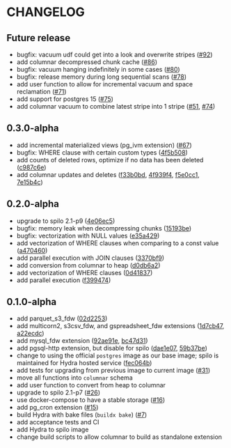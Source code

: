# CHANGELOG

## Future release

* bugfix: vacuum udf could get into a look and overwrite stripes ([#92][])
* add columnar decompressed chunk cache ([#86][])
* bugfix: vacuum hanging indefinitely in some cases ([#80][])
* bugfix: release memory during long sequential scans ([#78][])
* add user function to allow for incremental vacuum and space reclamation ([#71][])
* add support for postgres 15 ([#75][])
* add columnar vacuum to combine latest stripe into 1 stripe ([#51][], [#74][])

## 0.3.0-alpha

* add incremental materialized views (pg_ivm extension) ([#67][])
* bugfix: WHERE clause with certain custom types ([4f5b508][])
* add counts of deleted rows, optimize if no data has been deleted ([c987c6e][])
* add columnar updates and deletes ([f33b0bd][], [4f939f4][], [f5e0cc1][], [7e15b4c][])

## 0.2.0-alpha

* upgrade to spilo 2.1-p9 ([4e06ec5][])
* bugfix: memory leak when decompressing chunks ([15193be][])
* bugfix: vectorization with NULL values ([e35a429][])
* add vectorization of WHERE clauses when comparing to a const value ([a470460][])
* add parallel execution with JOIN clauses ([3370bf9][])
* add conversion from columnar to heap ([d0db6a2][])
* add vectorization of WHERE clauses ([0d41837][])
* add parallel execution ([f399474][])

## 0.1.0-alpha

* add parquet_s3_fdw ([02d2253][])
* add multicorn2, s3csv_fdw, and gspreadsheet_fdw extensions ([1d7cb47][], [a22ecdc][])
* add mysql_fdw extension ([92ae91e][], [bc47d31][])
* add pgsql-http extension, but disable for spilo ([dae1e07][], [59b37be][])
* change to using the official `postgres` image as our base image; spilo is maintained for Hydra hosted service ([fec064b][])
* add tests for upgrading from previous image to current image ([#31][])
* move all functions into `columnar` schema
* add user function to convert from heap to columnar
* upgrade to spilo 2.1-p7 ([#26][])
* use docker-compose to have a stable storage ([#16][])
* add pg_cron extension ([#15][])
* build Hydra with bake files (`buildx bake`) ([#7][])
* add acceptance tests and CI
* add Hydra to spilo image
* change build scripts to allow columnar to build as standalone extension

[#7]: https://github.com/hydradatabase/hydra/pull/7
[#15]: https://github.com/hydradatabase/hydra/pull/15
[#16]: https://github.com/hydradatabase/hydra/pull/16
[#26]: https://github.com/hydradatabase/hydra/pull/26
[#31]: https://github.com/hydradatabase/hydra/pull/31
[#51]: https://github.com/hydradatabase/hydra/pull/51
[#67]: https://github.com/hydradatabase/hydra/pull/67
[#71]: https://github.com/hydradatabase/hydra/pull/71
[#74]: https://github.com/hydradatabase/hydra/pull/74
[#75]: https://github.com/hydradatabase/hydra/pull/75
[#78]: https://github.com/hydradatabase/hydra/pull/78
[#80]: https://github.com/hydradatabase/hydra/pull/80
[#86]: https://github.com/hydradatabase/hydra/pull/86
[#92]: https://github.com/hydradatabase/hydra/pull/92
[02d2253]: https://github.com/hydradatabase/hydra/commit/02d2253
[0d41837]: https://github.com/hydradatabase/hydra/commit/0d41837
[15193be]: https://github.com/hydradatabase/hydra/commit/15193be
[1d7cb47]: https://github.com/hydradatabase/hydra/commit/1d7cb47
[3370bf9]: https://github.com/hydradatabase/hydra/commit/3370bf9
[4e06ec5]: https://github.com/hydradatabase/hydra/commit/4e06ec5
[4f5b508]: https://github.com/hydradatabase/hydra/commit/4f5b508
[4f939f4]: https://github.com/hydradatabase/hydra/commit/4f939f4
[59b37be]: https://github.com/hydradatabase/hydra/commit/59b37be
[7e15b4c]: https://github.com/hydradatabase/hydra/commit/7e15b4c
[92ae91e]: https://github.com/hydradatabase/hydra/commit/92ae91e
[a22ecdc]: https://github.com/hydradatabase/hydra/commit/a22ecdc
[a470460]: https://github.com/hydradatabase/hydra/commit/a470460
[bc47d31]: https://github.com/hydradatabase/hydra/commit/bc47d31
[c987c6e]: https://github.com/hydradatabase/hydra/commit/c987c6e
[d0db6a2]: https://github.com/hydradatabase/hydra/commit/d0db6a2
[dae1e07]: https://github.com/hydradatabase/hydra/commit/dae1e07
[e35a429]: https://github.com/hydradatabase/hydra/commit/e35a429
[f33b0bd]: https://github.com/hydradatabase/hydra/commit/f33b0bd
[f399474]: https://github.com/hydradatabase/hydra/commit/f399474
[f5e0cc1]: https://github.com/hydradatabase/hydra/commit/f5e0cc1
[fec064b]: https://github.com/hydradatabase/hydra/commit/fec064b
